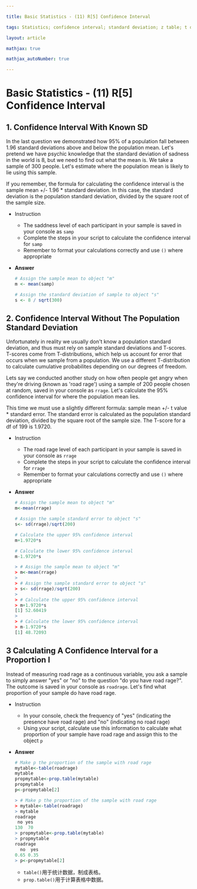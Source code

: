 ```yaml
---

title: Basic Statistics - (11) R[5] Confidence Interval

tags: Statistics; confidence interval; standard deviation; z table; t distribtuition; proportion; 

layout: article

mathjax: true

mathjax_autoNumber: true

---
```


# Basic Statistics - (11) R[5] Confidence Interval

<!--more-->

## 1.  Confidence Interval With Known SD

In the last question we demonstrated how 95% of a population fall between 1.96 standard deviations above and below the population mean.
Let's pretend we have psychic knowledge that the standard deviation of sadness in the world is 8, but we need to find out what the mean is. We take a sample of 300 people. Let's estimate where the population mean is likely to lie using this sample.

If you remember, the formula for calculating the confidence interval is the sample mean +/- 1.96 * standard deviation. In this case, the standard deviation is the population standard deviation, divided by the square root of the sample size.

- Instruction

  - The saddness level of each participant in your sample is saved in your console as `samp`
  - Complete the steps in your script to calculate the confidence interval for `samp`
  - Remember to format your calculations correctly and use `()` where appropriate

- **Answer**

  ```R
  # Assign the sample mean to object "m"
  m <- mean(samp)
  
  # Assign the standard deviation of sample to object "s"
  s <- 8 / sqrt(300)
  
  ```




## 2. Confidence Interval Without The Population Standard Deviation

Unfortunately in reality we usually don't know a population standard deviation, and thus must rely on sample standard deviations and T-scores. T-scores come from T-distributions, which help us account for error that occurs when we sample from a population. We use a different T-distribution to calculate cumulative probabilites depending on our degrees of freedom.

Lets say we conducted another study on how often people get angry when they're driving (known as 'road rage') using a sample of 200 people chosen at random, saved in your console as `rrage`. Let's calculate the 95% confidence interval for where the population mean lies.

This time we must use a slightly different formula: sample mean +/- t value * standard error. The standard error is calculated as the population standard deviation, divided by the square root of the sample size. The T-score for a df of 199 is 1.9720.

- Instruction

  - The road rage level of each participant in your sample is saved in your console as `rrage`
  - Complete the steps in your script to calculate the confidence interval for `rrage`
  - Remember to format your calculations correctly and use `()` where appropriate

- **Answer**

  ```R
  # Assign the sample mean to object "m"
  m<-mean(rrage)
  
  # Assign the sample standard error to object "s"
  s<- sd(rrage)/sqrt(200)
  
  # Calculate the upper 95% confidence interval
  m+1.9720*s
  
  # Calculate the lower 95% confidence interval
  m-1.9720*s
  ```

  ```R
  > # Assign the sample mean to object "m"
  > m<-mean(rrage)
  > 
  > # Assign the sample standard error to object "s"
  > s<- sd(rrage)/sqrt(200)
  > 
  > # Calculate the upper 95% confidence interval
  > m+1.9720*s
  [1] 52.60419
  > 
  > # Calculate the lower 95% confidence interval
  > m-1.9720*s
  [1] 48.72093
  ```

  

## 3 Calculating A Confidence Interval for a Proportion I

Instead of measuring road rage as a continuous variable, you ask a sample to simply answer "yes" or "no" to the question "do you have road rage?". The outcome is saved in your console as `roadrage`. Let's find what proportion of your sample do have road rage.

- Instruction

  - In your console, check the frequency of "yes" (indicating the presence have road rage) and "no" (indicating no road rage)
  - Using your script, calculate use this information to calculate what proportion of your sample have road rage and assign this to the object `p`

- **Answer**

  ```R
  # Make p the proportion of the sample with road rage 
  mytable<-table(roadrage)
  mytable
  propmytable<-prop.table(mytable)
  propmytable
  p<-propmytable[2]
  ```

  ```R
  > # Make p the proportion of the sample with road rage
  > mytable<-table(roadrage)
  > mytable
  roadrage
   no yes 
  130  70
  > propmytable<-prop.table(mytable)
  > propmytable
  roadrage
    no  yes 
  0.65 0.35
  > p<-propmytable[2]
  ```

  - `table()`用于统计数据，制成表格。
  - `prop.table()`用于计算表格中数据。